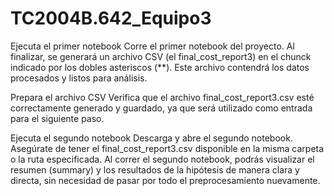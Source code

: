 # TC2004B.642_Equipo3
Ejecuta el primer notebook
Corre el primer notebook del proyecto.
Al finalizar, se generará un archivo CSV (el final_cost_report3) en el chunck indicado por los dobles asteriscos (**).
Este archivo contendrá los datos procesados y listos para análisis.

Prepara el archivo CSV
Verifica que el archivo final_cost_report3.csv esté correctamente generado y guardado, ya que será utilizado como entrada para el siguiente paso.

Ejecuta el segundo notebook
Descarga y abre el segundo notebook.
Asegúrate de tener el final_cost_report3.csv disponible en la misma carpeta o la ruta especificada.
Al correr el segundo notebook, podrás visualizar el resumen (summary) y los resultados de la hipótesis de manera clara y directa, sin necesidad de pasar por todo el preprocesamiento nuevamente.
